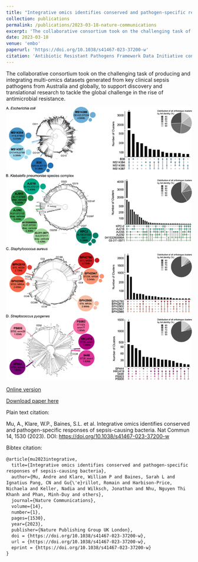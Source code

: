 ```yaml
---
title: "Integrative omics identifies conserved and pathogen-specific responses of sepsis-causing bacteria"
collection: publications
permalink: /publications/2023-03-18-nature-communications
excerpt: 'The collaborative consortium took on the challenging task of producing and integrating multi-omics datasets generated from key clinical sepsis pathogens from Australia and globally, to support discovery and translational research to tackle the global challenge in the rise of antimicrobial resistance.'
date: 2023-03-18
venue: 'embo'
paperurl: 'https://doi.org/10.1038/s41467-023-37200-w'
citation: 'Antibiotic Resistant Pathogens Framework Data Initiative consortium; Integrative omics identifies conserved and pathogen-specific responses of sepsis-causing bacteria; Nature Communications 14, 1530 (2023). DOI: https://doi.org/10.1038/s41467-023-37200-w'
---
```

The collaborative consortium took on the challenging task of producing and integrating multi-omics datasets generated from key clinical sepsis pathogens from Australia and globally, to support discovery and translational research to tackle the global challenge in the rise of antimicrobial resistance.

![](../files/natcomms_bpa_sepsis.png)

[Online version](https://doi.org/10.1038/s41467-023-37200-w)

[Download paper here](http://tyronechen.github.io/files/natcomms_bpa_sepsis.pdf)

Plain text citation:

Mu, A., Klare, W.P., Baines, S.L. et al. Integrative omics identifies conserved and pathogen-specific responses of sepsis-causing bacteria. Nat Commun 14, 1530 (2023). DOI: https://doi.org/10.1038/s41467-023-37200-w

Bibtex citation:
```
@article{mu2023integrative,
  title={Integrative omics identifies conserved and pathogen-specific responses of sepsis-causing bacteria},
  author={Mu, Andre and Klare, William P and Baines, Sarah L and Ignatius Pang, CN and Gu{\'e}rillot, Romain and Harbison-Price, Nichaela and Keller, Nadia and Wilksch, Jonathan and Nhu, Nguyen Thi Khanh and Phan, Minh-Duy and others},
  journal={Nature Communications},
  volume={14},
  number={1},
  pages={1530},
  year={2023},
  publisher={Nature Publishing Group UK London},
  doi = {https://doi.org/10.1038/s41467-023-37200-w},
  url = {https://doi.org/10.1038/s41467-023-37200-w},
  eprint = {https://doi.org/10.1038/s41467-023-37200-w}
}
```
